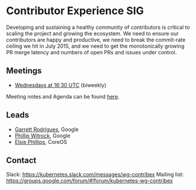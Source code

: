 # Contributor Experience SIG

Developing and sustaining a healthy community of contributors is critical to scaling the project and growing the ecosystem. We need to ensure our contributors are happy and productive, we need to break the commit-rate ceiling we hit in July 2015, and we need to get the monotonically growing PR merge latency and numbers of open PRs and issues under control.

## Meetings
- [Wednesdays at 16:30 UTC](https://zoom.us/j/7658488911) (biweekly)

Meeting notes and Agenda can be found [here](https://docs.google.com/document/d/1qf-02B7EOrItQgwXFxgqZ5qjW0mtfu5qkYIF1Hl4ZLI/).

## Leads
- [Garrett Rodrigues](https://github.com/grodrigues3), Google
- [Phillip Witrock](https://github.com/pwittrock), Google
- [Elsie Phillips](https://github.com/Phillels), CoreOS

## Contact
Slack: https://kubernetes.slack.com/messages/wg-contribex
Mailing list: https://groups.google.com/forum/#!forum/kubernetes-wg-contribex


